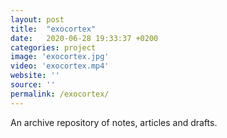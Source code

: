 ```yaml
---
layout: post
title:  "exocortex"
date:   2020-06-28 19:33:37 +0200
categories: project
image: 'exocortex.jpg'
video: 'exocortex.mp4'
website: ''
source: ''
permalink: /exocortex/
---
```


An archive repository of notes, articles and drafts.
